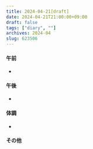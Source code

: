 ```yaml
---
title: 2024-04-21[draft]
date: 2024-04-21T21:00:00+09:00
draft: false
tags: ["diary", ""]
archives: 2024-04
slug: 623506
---
```

#### 午前
- 
#### 午後
- 
#### 体調
- 
#### その他